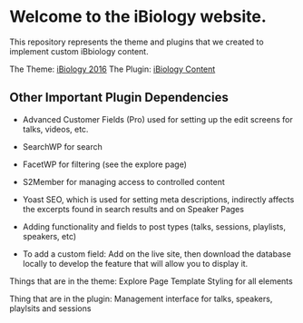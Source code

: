# Welcome to the iBiology website.  
This repository represents the theme and plugins that we created to implement custom iBbiology content.

The Theme:  [iBiology 2016](wp-content/themes/ibiology)
The Plugin: [iBiology Content](wp-content/plugins/ibio-content)

## Other Important Plugin Dependencies
+ Advanced Customer Fields (Pro) used for setting up the edit screens for talks, videos, etc.
+ SearchWP for search
+ FacetWP for filtering (see the explore page)
+ S2Member for managing access to controlled content
+ Yoast SEO, which is used for setting meta descriptions, indirectly affects the excerpts found in search results and on Speaker Pages



+ Adding functionality and fields to post types (talks, sessions, playlists, speakers, etc)

+ To add a custom field:  Add on the live site, then download the database locally to develop the feature that will allow you to display it.


Things that are in the theme:
  Explore Page Template
  Styling for all elements


Thing that are in the plugin:
  Management interface for talks, speakers, playlsits and sessions
  
